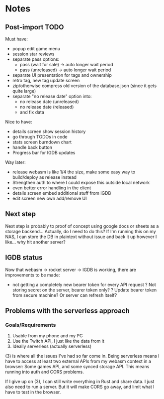 # Notes

## Post-import TODO

Must have:
+ popup edit game menu
+ session star reviews
+ separate pass options:
    + pass (wait for sale) -> auto longer wait period
    + pass (unreleased) -> auto longer wait period
+ separate UI presentation for tags and ownership
+ retro tag, new tag update screen
+ zip/otherwise compress old version of the database.json (since it gets quite large)
+ separate "no release date" option into:
    + no release date (unreleased)
    + no release date (released)
    + and fix data

Nice to have:
+ details screen show session history
+ go through TODOs in code
+ stats screen burndown chart
+ handle back button
+ Progress bar for IGDB updates

Way later:
+ release webasm is like 1/4 the size, make some easy way to build/deploy as release instead
+ Strengthen auth to where I could expose this outside local network
+ even better error handling in the client
+ details screen embed additional stuff from IGDB
+ edit screen new own add/remove UI

## Next step
Next step is probably to proof of concept using google docs or sheets as a storage backend...
Actually, do I need to do this? If I'm running this on my NAS, I can store the DB in plaintext
without issue and back it up however I like... why hit another server?

## IGDB status
Now that webasm -> rocket server -> IGDB is working, there are improvements to be made:
+ not getting a completely new bearer token for every API request
? Not storing secret on the server, bearer token only?
? Update bearer token from secure machine? Or server can refresh itself?

## Problems with the serverless approach

### Goals/Requirements
1. Usable from my phone and my PC
2. Use the Twitch API, I just like the data from it
3. Ideally serverless (actually serverless)

(3) is where all the issues I've had so far come in. Being serverless means I have to access at
least two external APIs from my webasm context in a browser: Some games API, and some synced
storage API. This means running into auth and CORS problems.

If I give up on (3), I can still write everything in Rust and share data. I just also need to run
a server. But it will make CORS go away, and limit what I have to test in the browser.